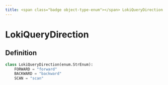 ```yaml
---
title: <span class="badge object-type-enum"></span> LokiQueryDirection
---
```

# <span class="badge object-type-enum"></span> LokiQueryDirection

## Definition

```python
class LokiQueryDirection(enum.StrEnum):
    FORWARD = "forward"
    BACKWARD = "backward"
    SCAN = "scan"
```
